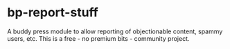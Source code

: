 # bp-report-stuff
A buddy press module to allow reporting of objectionable content, spammy users, etc. This is a free - no premium bits - community project.
